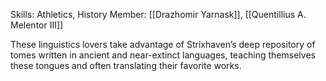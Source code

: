 Skills: Athletics, History 
Member: [[Drazhomir Yarnask]], [[Quentillius A. Melentor III]]

These linguistics lovers take advantage of Strixhaven’s deep repository of tomes written in ancient and near-extinct languages, teaching themselves these tongues and often translating their favorite works.